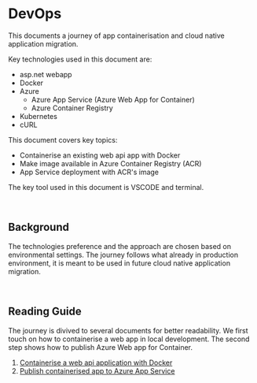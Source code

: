 # DevOps

This documents a journey of app containerisation and cloud native application migration.

Key technologies used in this document are:

* asp.net webapp
* Docker
* Azure
  * Azure App Service (Azure Web App for Container)
  * Azure Container Registry
* Kubernetes
* cURL

This document covers key topics:

* Containerise an existing web api app with Docker
* Make image available in Azure Container Registry (ACR)
* App Service deployment with ACR's image

The key tool used in this document is VSCODE and terminal.

&nbsp;

## Background

The technologies preference and the approach are chosen based on environmental settings. The journey follows what already in production environment, it is meant to be used in future cloud native application migration.

&nbsp;

## Reading Guide

The journey is divived to several documents for better readability. We first touch on how to containerise a web app in local development. The second step shows how to publish Azure Web app for Container. 

1. [Containerise a web api application with Docker](WebApp/README.md)
2. [Publish containerised app to Azure App Service](README.AppService.md)

